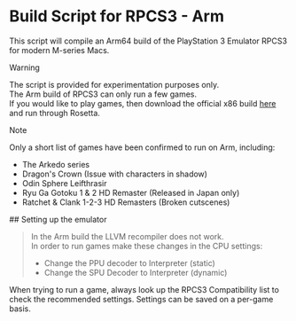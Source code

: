 # Build Script for RPCS3 - Arm

This script will compile an Arm64 build of the PlayStation 3 Emulator RPCS3 for modern M-series Macs. 

> [!WARNING]
> The script is provided for experimentation purposes only. <br>
> The Arm build of RPCS3 can only run a few games. <br>
> If you would like to play games, then download the official x86 build [here](https://rpcs3.net/download) and run through Rosetta.

> [!NOTE]
> Only a short list of games have been confirmed to run on Arm, including:
> 
> - The Arkedo series
> - Dragon's Crown (Issue with characters in shadow)
> - Odin Sphere Leifthrasir
> - Ryu Ga Gotoku 1 & 2 HD Remaster (Released in Japan only)
> - Ratchet & Clank 1-2-3 HD Remasters (Broken cutscenes)

## Setting up the emulator
> In the Arm build the LLVM recompiler does not work.<br>
> In order to run games make these changes in the CPU settings: 
> - Change the PPU decoder to Interpreter (static)
> - Change the SPU Decoder to Interpreter (dynamic)

When trying to run a game, always look up the RPCS3 Compatibility list to check the recommended settings. Settings can be saved on a per-game basis.

